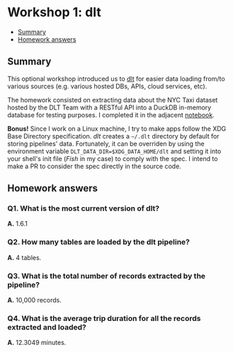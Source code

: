 # Workshop 1: dlt

- [Summary](#summary)
- [Homework answers](#homework-answers)

## Summary

This optional workshop introduced us to [dlt](https://dlthub.com/) for easier data loading from/to various sources (e.g. various hosted DBs, APIs, cloud services, etc).

The homework consisted on extracting data about the NYC Taxi dataset hosted by the DLT Team with a RESTful API into a DuckDB in-memory database for testing purposes. I completed it in the adjacent [notebook](./dlt-nytaxi-duckdb.ipynb).

**Bonus!** Since I work on a Linux machine, I try to make apps follow the XDG Base Directory specification. *dlt* creates a `~/.dlt` directory by default for storing pipelines' data. Fortunately, it can be overriden by using the environment variable `DLT_DATA_DIR=$XDG_DATA_HOME/dlt` and setting it into your shell's init file (*Fish* in my case) to comply with the spec. I intend to make a PR to consider the spec directly in the source code.

## Homework answers

### Q1. What is the most current version of dlt?

**A.** 1.6.1

### Q2. How many tables are loaded by the dlt pipeline?

**A.** 4 tables.

### Q3. What is the total number of records extracted by the pipeline?

**A.** 10,000 records.

### Q4. What is the average trip duration for all the records extracted and loaded?

**A.** 12.3049 minutes.
